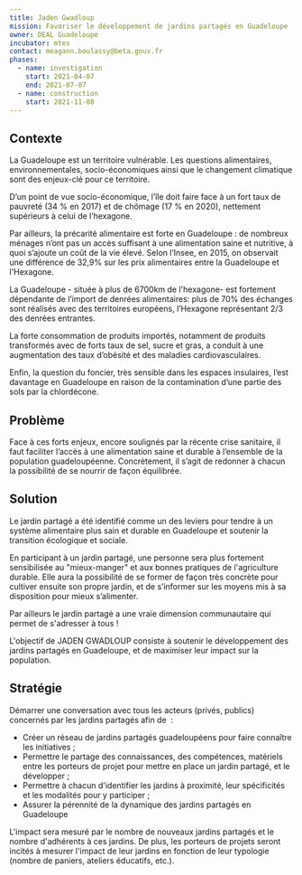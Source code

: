 ```yaml
---
title: Jaden Gwadloup
mission: Favoriser le développement de jardins partagés en Guadeloupe
owner: DEAL Guadeloupe
incubator: mtes
contact: meagann.boulassy@beta.gouv.fr
phases:
  - name: investigation
    start: 2021-04-07
    end: 2021-07-07
  - name: construction
    start: 2021-11-08
---
```

## Contexte 

La Guadeloupe est un territoire vulnérable. Les questions alimentaires, environnementales, socio-économiques ainsi que le changement climatique sont des enjeux-clé pour ce territoire. 

D’un point de vue socio-économique, l’île doit faire face à un fort taux de pauvreté (34 % en 2017) et de chômage (17 % en 2020), nettement supérieurs à celui de l’hexagone.

Par ailleurs, la précarité alimentaire est forte en Guadeloupe :  de nombreux ménages n’ont pas un accès suffisant à une alimentation saine et nutritive, à quoi s’ajoute un coût de la vie élevé. Selon l’Insee, en 2015, on observait une différence de 32,9% sur les prix alimentaires entre la Guadeloupe et l'Hexagone.

La Guadeloupe - située à plus de 6700km de l'hexagone- est fortement dépendante de l’import de denrées alimentaires: plus de 70% des échanges sont réalisés avec des territoires européens, l’Hexagone représentant 2/3 des denrées entrantes.

La forte consommation de produits importés, notamment de produits transformés avec de forts taux de sel, sucre et gras, a conduit à une augmentation des taux d’obésité et des maladies cardiovasculaires.

Enfin, la question du foncier, très sensible dans les espaces insulaires, l’est davantage en Guadeloupe en raison de la contamination d’une partie des sols par la chlordécone.

## Problème

Face à ces forts enjeux, encore soulignés par la récente crise sanitaire, il faut faciliter l’accès à une alimentation saine et durable à l’ensemble de la population guadeloupéenne. Concrètement, il s’agit de redonner à chacun la possibilité de se nourrir de façon équilibrée.

## Solution

Le jardin partagé a été identifié comme un des leviers pour tendre à un système alimentaire plus sain et durable en Guadeloupe et soutenir la transition écologique et sociale.

En participant à un jardin partagé, une personne sera plus fortement sensibilisée au "mieux-manger" et aux bonnes pratiques de l'agriculture durable. Elle aura la possibilité de se former de façon très concrète pour cultiver ensuite son propre jardin, et de s’informer sur les moyens mis à sa disposition pour mieux s’alimenter. 

Par ailleurs le jardin partagé a une vraie dimension communautaire qui permet de s'adresser à tous !

L'objectif de JADEN GWADLOUP consiste à soutenir le développement des jardins partagés en Guadeloupe, et de maximiser leur impact sur la population.



## Stratégie

Démarrer une conversation avec tous les acteurs (privés, publics) concernés par les jardins partagés afin de  :

* Créer un réseau de jardins partagés guadeloupéens pour faire connaître les initiatives ;
* Permettre le partage des connaissances, des compétences, matériels entre les porteurs de projet pour mettre en place un jardin partagé, et le développer ;
* Permettre à chacun d'identifier les jardins à proximité, leur spécificités et les modalités pour y participer ;
* Assurer la pérennité de la dynamique des jardins partagés en Guadeloupe 

L'impact sera mesuré par le nombre de nouveaux jardins partagés et le nombre d'adhérents à ces jardins. De plus, les porteurs de projets seront incités à mesurer l'impact de leur jardins en fonction de leur typologie (nombre de paniers, ateliers éducatifs, etc.).